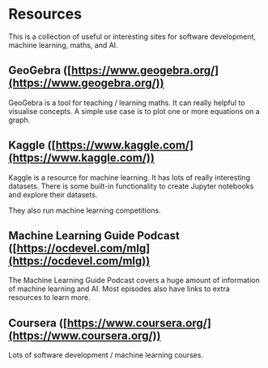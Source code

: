 # Resources

This is a collection of useful or interesting sites for software development, machine learning, maths, and AI.

## GeoGebra ([https://www.geogebra.org/](https://www.geogebra.org/))
GeoGebra is a tool for teaching / learning maths. It can really helpful to visualise concepts. A simple use case is to plot one or more equations on a graph.

## Kaggle ([https://www.kaggle.com/](https://www.kaggle.com/))
Kaggle is a resource for machine learning. It has lots of really interesting datasets.
There is some built-in functionality to create Jupyter notebooks and explore their datasets.

They also run machine learning competitions.

## Machine Learning Guide Podcast ([https://ocdevel.com/mlg](https://ocdevel.com/mlg))
The Machine Learning Guide Podcast covers a huge amount of information of machine learning and AI. Most episodes also have links to extra resources to learn more.

## Coursera ([https://www.coursera.org/](https://www.coursera.org/))
Lots of software development / machine learning courses.
